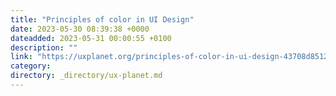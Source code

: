 ```yaml
---
title: "Principles of color in UI Design"
date: 2023-05-30 08:39:38 +0000
dateadded: 2023-05-31 00:00:55 +0100
description: ""
link: "https://uxplanet.org/principles-of-color-in-ui-design-43708d8512d8?source=rss----819cc2aaeee0---4"
category:
directory: _directory/ux-planet.md
---
```

